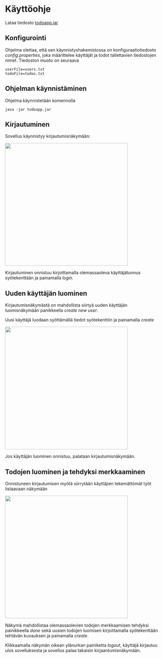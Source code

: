 # Käyttöohje

Lataa tiedosto [todoapp.jar](https://github.com/mluukkai/OtmTodoApp/releases/tag/0.1)

## Konfigurointi

Ohjelma olettaa, että sen käynnistyshakemistossa on konfiguraatiotiedosto _config.properties_, joka määrittelee käyttäjät ja todot tallettavien tiedostojen nimet. Tiedoston muoto on seuraava

```
userFile=users.txt
todoFile=todos.txt
```

## Ohjelman käynnistäminen

Ohjelma käynnistetään komennolla 

```
java -jar todoapp.jar
```

## Kirjautuminen

Sovellus käynnistyy kirjautumisnäkymään:

<img src="https://raw.githubusercontent.com/mluukkai/OtmTodoApp/master/dokumentaatio/kuvat/k-1.png" width="400">

Kirjautuminen onnistuu kirjoittamalla olemassaoleva käyttäjätunnus syötekenttään ja painamalla _login_.

## Uuden käyttäjän luominen

Kirjautumisnäkymästä on mahdollista siirtyä uuden käyttäjän luomisnäkymään panikkeella _create new user_.

Uusi käyttäjä luodaan syöttämällä tiedot syötekenttiin ja painamalla _create_

<img src="https://raw.githubusercontent.com/mluukkai/OtmTodoApp/master/dokumentaatio/kuvat/k-2.png" width="400">

Jos käyttäjän luominen onnistuu, palataan kirjautumisnäkymään.

## Todojen luominen ja tehdyksi merkkaaminen

Onnistuneen kirjautumisen myötä siirrytään käyttäjien tekemättömät työt listaavaan näkymään

<img src="https://raw.githubusercontent.com/mluukkai/OtmTodoApp/master/dokumentaatio/kuvat/k-3.png" width="400">

Näkymä mahdollistaa olemassaolevien todojen merkkaamisen tehdyksi painikkeella _done_ sekä uusien todojen luomisen kirjoittamalla syötekenttään tehtävän kuvauksen ja painamalla _create_. 

Klikkaamalla näkymän oikean ylänurkan painiketta _logout_, käyttäjä kirjautuu ulos sovelluksesta ja sovellus palaa takaisin kirjaantumisnäkymään.
